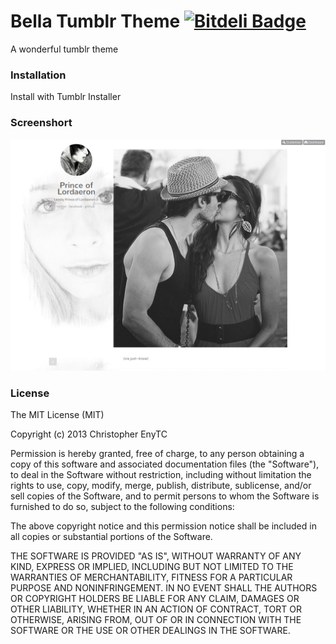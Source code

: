 Bella Tumblr Theme [![Bitdeli Badge](https://d2weczhvl823v0.cloudfront.net/chrisenytc/bella-tumblr-theme/trend.png)](https://bitdeli.com/free "Bitdeli Badge")
===

A wonderful tumblr theme

### Installation

Install with Tumblr Installer

### Screenshort

[![Bella Tumblr Theme](screenshort/screenshort.png)](https://github.com/chrisenytc/bella-tumblr-theme)

### License

The MIT License (MIT)

Copyright (c) 2013 Christopher EnyTC

Permission is hereby granted, free of charge, to any person obtaining a copy of
this software and associated documentation files (the "Software"), to deal in
the Software without restriction, including without limitation the rights to
use, copy, modify, merge, publish, distribute, sublicense, and/or sell copies of
the Software, and to permit persons to whom the Software is furnished to do so,
subject to the following conditions:

The above copyright notice and this permission notice shall be included in all
copies or substantial portions of the Software.

THE SOFTWARE IS PROVIDED "AS IS", WITHOUT WARRANTY OF ANY KIND, EXPRESS OR
IMPLIED, INCLUDING BUT NOT LIMITED TO THE WARRANTIES OF MERCHANTABILITY, FITNESS
FOR A PARTICULAR PURPOSE AND NONINFRINGEMENT. IN NO EVENT SHALL THE AUTHORS OR
COPYRIGHT HOLDERS BE LIABLE FOR ANY CLAIM, DAMAGES OR OTHER LIABILITY, WHETHER
IN AN ACTION OF CONTRACT, TORT OR OTHERWISE, ARISING FROM, OUT OF OR IN
CONNECTION WITH THE SOFTWARE OR THE USE OR OTHER DEALINGS IN THE SOFTWARE.
